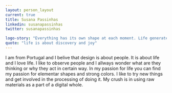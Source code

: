 ```yaml
---
layout: person_layout
current: true
title: Susana Passinhas
linkedin: susanapassinhas
twitter: susanapassinhas

logo-story: "Everything has its own shape at each moment. Life generates dynamics, patterns shapes the world. Design is a constant process changing over time. Still in this process we can choose key moments that define the shape of our path."
quote: "life is about discovery and joy"
---
```


I am from Portugal and I belive that design is about people. It is about life and I love life.
I like to observe people and I allways wonder what are they thinking or why they act in certain way. In my passion for life you can find my passion for elementar shapes and strong colors.
I like to try new things and get involved in the processing of doing it. My crush is in using raw materials as a part of a digital whole.